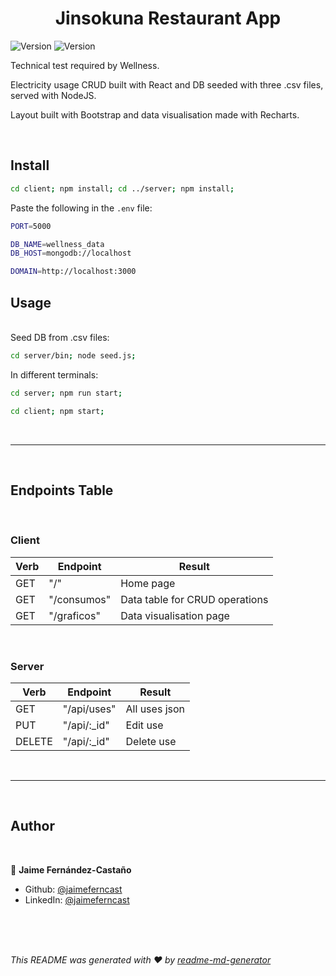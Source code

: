<h1 align="center">Jinsokuna Restaurant App</h1>
<p>
  <img alt="Version" src="https://img.shields.io/badge/version-1.0.0-blue.svg?cacheSeconds=2592000" />
  <img alt="Version" src="https://img.shields.io/badge/version-1.0.0-blue.svg?cacheSeconds=2592000" />
</p>

Technical test required by Wellness.

Electricity usage CRUD built with React and DB seeded with three .csv files, served with NodeJS.

Layout built with Bootstrap and data visualisation made with Recharts.

<br/>

## Install

```sh
cd client; npm install; cd ../server; npm install;
```
Paste the following in the <code>.env</code> file:

```sh
PORT=5000

DB_NAME=wellness_data
DB_HOST=mongodb://localhost

DOMAIN=http://localhost:3000
```

## Usage

<br/>
Seed DB from .csv files:

```sh
cd server/bin; node seed.js;
```

In different terminals:

```sh
cd server; npm run start;
```
```sh
cd client; npm start;
```
<br/>
<hr>
<br/>

## Endpoints Table

<br/>

### Client

| Verb | Endpoint         | Result        |
| ---- | ---------------- | ------------- |
| GET  | "/"              | Home page     |
| GET  | "/consumos"      | Data table for CRUD operations     |
| GET  | "/graficos"      | Data visualisation page     |

<br/>

### Server

| Verb | Endpoint            | Result                              |
| ---- | ------------------- | ----------------------------------- |
| GET  | "/api/uses"         | All uses json                       |
| PUT  | "/api/:_id"         | Edit use                            |  
| DELETE  | "/api/:_id"      | Delete use                          |  

<br/>
<hr>
<br/>

## Author

<br/>

👤 **Jaime Fernández-Castaño**

* Github: [@jaimeferncast](https://github.com/jaimeferncast)
* LinkedIn: [@jaimeferncast](https://linkedin.com/in/jaimeferncast)

<br/>
<br/>
<br/>

_This README was generated with ❤️ by [readme-md-generator](https://github.com/kefranabg/readme-md-generator)_